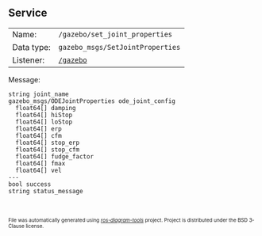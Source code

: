 <!--
File was automatically generated using 'ros-diagram-tools' project.
Project is distributed under the BSD 3-Clause license.
-->

## Service


|     |     |
| --- | --- |
| Name: | `/gazebo/set_joint_properties` |
| Data type: | `gazebo_msgs/SetJointProperties` |
| Listener: | [`/gazebo`](n__gazebo.md) |

Message:
```
string joint_name
gazebo_msgs/ODEJointProperties ode_joint_config
  float64[] damping
  float64[] hiStop
  float64[] loStop
  float64[] erp
  float64[] cfm
  float64[] stop_erp
  float64[] stop_cfm
  float64[] fudge_factor
  float64[] fmax
  float64[] vel
---
bool success
string status_message


```



</br>
<font size="1">
File was automatically generated using <a href="https://github.com/anetczuk/ros-diagram-tools"><i>ros-diagram-tools</i></a> project.
Project is distributed under the BSD 3-Clause license.
</font>
